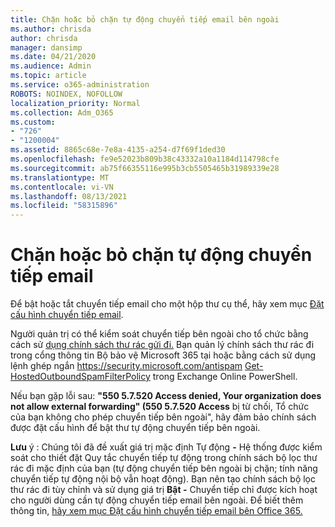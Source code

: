 ```yaml
---
title: Chặn hoặc bỏ chặn tự động chuyển tiếp email bên ngoài
ms.author: chrisda
author: chrisda
manager: dansimp
ms.date: 04/21/2020
ms.audience: Admin
ms.topic: article
ms.service: o365-administration
ROBOTS: NOINDEX, NOFOLLOW
localization_priority: Normal
ms.collection: Adm_O365
ms.custom:
- "726"
- "1200004"
ms.assetid: 8865c68e-7e8a-4135-a254-d7f69f1ded30
ms.openlocfilehash: fe9e52023b809b38c43332a10a1184d114798cfe
ms.sourcegitcommit: ab75f66355116e995b3cb5505465b31989339e28
ms.translationtype: MT
ms.contentlocale: vi-VN
ms.lasthandoff: 08/13/2021
ms.locfileid: "58315896"
---
```

# <a name="block-or-unblock-eternal-automatic-email-forwarding"></a>Chặn hoặc bỏ chặn tự động chuyển tiếp email

Để bật hoặc tắt chuyển tiếp email cho một hộp thư cụ thể, hãy xem mục [Đặt cấu hình chuyển tiếp email](https://docs.microsoft.com/microsoft-365/admin/email/configure-email-forwarding).

Người quản trị có thể kiểm soát chuyển tiếp bên ngoài cho tổ chức bằng cách sử [dụng chính sách thư rác gửi đi.](https://docs.microsoft.com/microsoft-365/security/office-365-security/configure-the-outbound-spam-policy) Bạn quản lý chính sách thư rác đi trong cổng thông tin Bộ bảo vệ Microsoft 365 tại hoặc bằng cách sử dụng lệnh ghép ngắn <https://security.microsoft.com/antispam> [Get-HostedOutboundSpamFilterPolicy](https://docs.microsoft.com/powershell/module/exchange/get-hostedoutboundspamfilterpolicy) trong Exchange Online PowerShell.

Nếu bạn gặp lỗi sau: **"550 5.7.520 Access denied, Your organization does not allow external forwarding" (550 5.7.520 Access** bị từ chối, Tổ chức của bạn không cho phép chuyển tiếp bên ngoài", hãy đảm bảo chính sách được đặt cấu hình để bật thư tự động chuyển tiếp bên ngoài.

**Lưu** ý : Chúng tôi đã đề  xuất giá trị mặc định Tự động **-** Hệ thống được kiểm soát cho thiết đặt Quy tắc chuyển tiếp tự động trong chính sách bộ lọc thư rác đi mặc định của bạn (tự động chuyển tiếp bên ngoài bị chặn; tính năng chuyển tiếp tự động nội bộ vẫn hoạt động). Bạn nên tạo chính sách bộ lọc thư rác đi tùy chỉnh và sử dụng giá trị **Bật -** Chuyển tiếp chỉ được kích hoạt cho người dùng cần tự động chuyển tiếp email bên ngoài. Để biết thêm thông tin, [hãy xem mục Đặt cấu hình chuyển tiếp email bên Office 365.](https://docs.microsoft.com/microsoft-365/security/office-365-security/external-email-forwarding)
